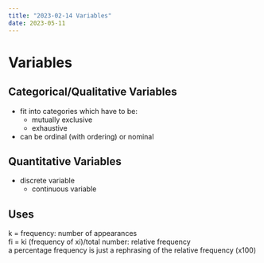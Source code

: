 ```yaml
---
title: "2023-02-14 Variables"
date: 2023-05-11
---
```

# Variables

## Categorical/Qualitative Variables
  - fit into categories which have to be:
  	- mutually exclusive
  	- exhaustive
  - can be ordinal (with ordering) or nominal

## Quantitative Variables
  - discrete variable
	- continuous variable

## Uses
k = frequency: number of appearances  
fi = ki (frequency of xi)/total number: relative frequency  
a percentage frequency is just a rephrasing of the relative frequency (x100)
